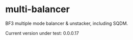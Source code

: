 multi-balancer
==============

BF3 multiple mode balancer &amp; unstacker, including SQDM.

Current version under test: 0.0.0.17
